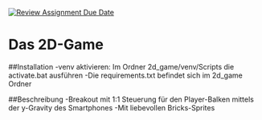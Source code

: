 [![Review Assignment Due Date](https://classroom.github.com/assets/deadline-readme-button-22041afd0340ce965d47ae6ef1cefeee28c7c493a6346c4f15d667ab976d596c.svg)](https://classroom.github.com/a/auQkrO9W)
# Das 2D-Game
##Installation
-venv aktivieren: Im Ordner 2d_game/venv/Scripts die activate.bat ausführen
-Die requirements.txt befindet sich im 2d_game Ordner

##Beschreibung
-Breakout mit 1:1 Steuerung für den Player-Balken mittels der y-Gravity des Smartphones
-Mit liebevollen Bricks-Sprites

